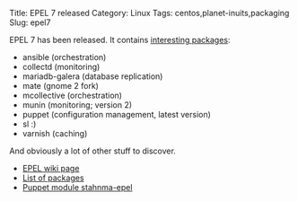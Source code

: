 Title: EPEL 7 released
Category: Linux
Tags: centos,planet-inuits,packaging
Slug: epel7

EPEL 7 has been released. It contains [interesting packages](http://dl.fedoraproject.org/pub/epel/7/SRPMS/repoview/):

* ansible (orchestration)
* collectd (monitoring)
* mariadb-galera (database replication)
* mate (gnome 2 fork)
* mcollective (orchestration)
* munin (monitoring; version 2)
* puppet (configuration management, latest version)
* sl :)
* varnish (caching)

And obviously a lot of other stuff to discover.

* [EPEL wiki page](https://fedoraproject.org/wiki/EPEL)
* [List of packages](http://dl.fedoraproject.org/pub/epel/7/SRPMS/repoview/)
* [Puppet module stahnma-epel](https://forge.puppetlabs.com/stahnma/epel)
